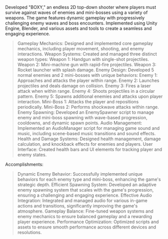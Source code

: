 Developed "BOXY," an endless 2D top-down shooter where players must survive against waves of enemies and mini-bosses using a variety of weapons. The game features dynamic gameplay with progressively challenging enemy waves and boss encounters. Implemented using Unity Engine, Blender, and various assets and tools to create a seamless and engaging experience.

> Gameplay Mechanics: Designed and implemented core gameplay mechanics, including player movement, shooting, and enemy interactions.
> Weapon Systems: Created and managed three distinct weapon types:
  > Weapon 1: Handgun with single-shot projectiles.
  > Weapon 2: Mini-machine gun with rapid-fire projectiles.
  > Weapon 3: Rocket launcher with splash damage.
> Enemy Design: Developed 5 normal enemies and 2 mini-bosses with unique behaviors:
  > Enemy 1: Approaches and attacks the player within range.
  > Enemy 2: Launches projectiles and deals damage on collision.
  > Enemy 3: Fires a laser attack when within range.
  > Enemy 4: Shoots projectiles in a circular pattern.
  > Enemy 5: Spawns additional enemies and attacks upon player interaction.
  > Mini-Boss 1: Attacks the player and repositions periodically.
  > Mini-Boss 2: Performs shockwave attacks within range.
> Enemy Spawning: Developed an EnemySpawner script to manage enemy and mini-boss spawning with wave-based progression, cooldowns, and dynamic spawn points.
> Audio Management: Implemented an AudioManager script for managing game sound and music, including scene-based music transitions and sound effects.
> Health and Damage Systems: Designed health management, damage calculation, and knockback effects for enemies and players.
> User Interface: Created health bars and UI elements for tracking player and enemy states.

Accomplishments:
> Dynamic Enemy Behavior: Successfully implemented unique behaviors for each enemy type and mini-boss, enhancing the game's strategic depth.
> Efficient Spawning System: Developed an adaptive enemy spawning system that scales with the game's progression, ensuring a challenging and engaging experience.
> Effective Audio Integration: Integrated and managed audio for various in-game actions and transitions, significantly improving the game's atmosphere.
> Gameplay Balance: Fine-tuned weapon systems and enemy mechanics to ensure balanced gameplay and a rewarding player experience.
> Performance Optimization: Optimized scripts and assets to ensure smooth performance across different devices and resolutions.
